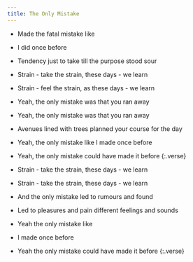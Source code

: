 ```yaml
---
title: The Only Mistake
---
```


- Made the fatal mistake like
- I did once before
- Tendency just to take till
the purpose stood sour
- Strain - take the strain,
these days - we learn
- Strain - feel the strain,
as these days - we learn
- Yeah, the only mistake was
that you ran away
- Yeah, the only mistake was
that you ran away
- Avenues lined with trees planned your course
for the day
- Yeah, the only mistake like I made
once before
- Yeah, the only mistake could have
made it before
{:.verse}

- Strain - take the strain,
these days - we learn
- Strain - take the strain,
these days - we learn
- And the only mistake led to rumours
and found
- Led to pleasures and pain different
feelings and sounds
- Yeah the only mistake like
- I made once before
- Yeah the only mistake could have
made it before
{:.verse}

